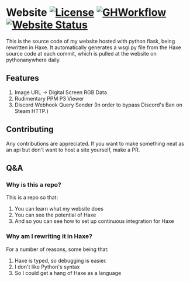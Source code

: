 # Website [![License](https://img.shields.io/github/license/Vurv78/Website?color=red)]() [![GHWorkflow](https://github.com/Vurv78/Website/workflows/CI/badge.svg)](https://github.com/Vurv78/Website/actions) [![Website Status](https://img.shields.io/website-up-down-blue-red/http/vurv.pythonanywhere.com.svg)](http://vurv.pythonanywhere.com/)


This is the source code of my website hosted with python flask, being rewritten in Haxe.
It automatically generates a wsgi.py file from the Haxe source code at each commit, which is pulled at the website on pythonanywhere daily.

## Features
1. Image URL -> Digital Screen RGB Data
2. Rudimentary PPM P3 Viewer
3. Discord Webhook Query Sender (In order to bypass Discord's Ban on Steam HTTP.)

## Contributing
Any contributions are appreciated. If you want to make something neat as an api but don't want to host a site yourself, make a PR.

## Q&A

### Why is this a repo?
This is a repo so that:
1. You can learn what my website does
2. You can see the potential of Haxe
3. And so you can see how to set up continuous integration for Haxe

### Why am I rewriting it in Haxe?
For a number of reasons, some being that:
1. Haxe is typed, so debugging is easier.
2. I don't like Python's syntax
3. So I could get a hang of Haxe as a language
